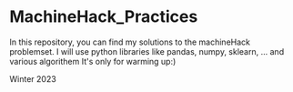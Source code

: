 # MachineHack_Practices
In this repository, you can find my solutions to the machineHack problemset.
I will use python libraries like pandas, numpy, sklearn, ... and various algorithem
It's only for warming up:)

Winter 2023
